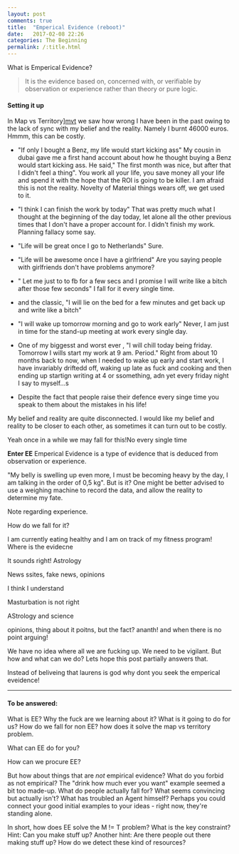 ```yaml
---
layout: post
comments: true
title:  "Emperical Evidence (reboot)"
date:   2017-02-08 22:26
categories: The Beginning
permalink: /:title.html
---
```



What is Emperical Evidence? 
> It is the evidence based on, concerned with, or verifiable by observation or experience rather than theory or pure logic.

#### **Setting it up**

In Map vs Territory][mvt] we saw how wrong I have been in the past owing to the lack of sync with my belief and the reality. Namely I burnt 46000 euros. Hmmm, this can be costly.

 - "If only I bought a Benz, my life would start kicking ass"
My cousin in dubai gave me a first hand account about how he thought buying a Benz would start kicking ass. He said,"  The first month was nice, but after that I didn't feel a thing". You work all your life, you save money all your life and spend it with the hope that the ROI is going to be  killer. I am afraid this is not the reality. Novelty of Material things wears off, we get used to it.

 - "I think I can finish the work by today"
That was pretty much what I thought at the beginning of the day today, let alone all the other previous times that I don't have a proper account for. I didn't finish my work. Planning fallacy some say.

 - "Life will be great once I go to Netherlands"
Sure. 

 - "Life will be awesome once I have a girlfriend"
Are you saying people with girlfriends don't have problems anymore?

 - " Let me just to to fb for a few secs and I promise I will write like a bitch after those few seconds"
I fall for it every single time. 

 - and the classic, "I will lie on the bed for a few minutes and get back up and write like a bitch"

 - "I will wake up tomorrow morning and go to work early"
Never, I am just in time for the stand-up meeting at work every single day.

- One of my biggesst and worst ever , "I will chill today being friday. Tomorrow I wills start my work at 9 am. Period."
Right from about 10 months back to now, when I needed to wake up early and start work, I have invariably driftedd off, waking up late as fuck and cooking and then ending up startign writing at 4 or ssomething, adn yet every friday night I say to myself...s

- Despite the fact that people raise their defence every singe time you speak to them about the mistakes in his life!

My belief and reality are quite disconnected. I would like my belief and reality to be closer to each other, as sometimes it can turn out to be costly.

Yeah once in a while we may fall for this!No every single time

**Enter EE**
Emperical Evidence is a type of evidence that is deduced from observation or experience.

"My belly is swelling up even more, I must be becoming heavy by the day, I am talking in the order of 0,5 kg". But is it?
One might be better advised to use a weighing machine to record the data, and allow the reality to determine my fate.


Note regarding experience.

How do we fall for it?

I am currently eating healthy and I am on track of my fitness program! Where is the evidecne

It sounds right! Astrology

News ssites, fake news, opinions 

I think I understand

Masturbation is not right

AStrology and science

opinions, thing about it poitns, but the fact? ananth! and when there is no point arguing!



We have no idea where all we are fucking up. We need to be vigilant. But how and what can we do? Lets hope this post partially answers that.



Instead of beliveing that laurens is god why dont you seek the emperical eveidence!



---
#### **To be answered:**
What is EE? Why the fuck are we learning about it? What is it going to do for us? How do we fall for non EE? how does it solve the map vs territory problem.

What can EE do for you?

How can we procure EE? 

But how about things that are *not* empirical evidence? What do you forbid as not empirical? The "drink how much ever you want" example seemed a bit too made-up. What do people actually fall for? What seems convincing but actually isn't? What has troubled an Agent himself? Perhaps you could connect your good initial examples to your ideas - right now, they're standing alone.

In short, how does EE solve the M != T problem? What is the key constraint? Hint: Can you make stuff up? Another hint: Are there people out there making stuff up? How do we detect these kind of resources?




[mvt]: /Map-vs-territory.html
